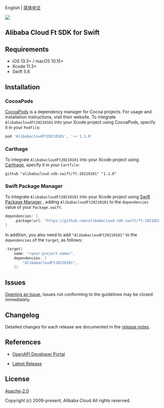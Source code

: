 English | [简体中文](README-CN.md)

![](https://aliyunsdk-pages.alicdn.com/icons/AlibabaCloud.svg)

## Alibaba Cloud Ft SDK for Swift

## Requirements

- iOS 13.3+ / macOS 10.15+
- Xcode 11.3+
- Swift 5.6

## Installation

### CocoaPods

[CocoaPods](https://cocoapods.org) is a dependency manager for Cocoa projects. For usage and installation instructions, visit their website. To integrate `AlibabacloudFt20210101` into your Xcode project using CocoaPods, specify it in your `Podfile`:

```ruby
pod 'AlibabacloudFt20210101', '~> 1.1.0'
```

### Carthage

To integrate `AlibabacloudFt20210101` into your Xcode project using [Carthage](https://github.com/Carthage/Carthage), specify it in your `Cartfile`:

```ogdl
github "alibabacloud-sdk-swift/ft-20210101" "1.1.0"
```

### Swift Package Manager

To integrate `AlibabacloudFt20210101` into your Xcode project using [Swift Package Manager](https://swift.org/package-manager/) , adding `AlibabacloudFt20210101` to the `dependencies` value of your `Package.swift`.

```swift
dependencies: [
    .package(url: "https://github.com/alibabacloud-sdk-swift/ft-20210101.git", from: "1.1.0")
]
```

In addition, you also need to add `"AlibabacloudFt20210101"` to the `dependencies` of the `target`, as follows:

```swift
.target(
    name: "<your-project-name>",
    dependencies: [
        "AlibabacloudFt20210101",
    ])
```

## Issues

[Opening an Issue](https://github.com/alibabacloud-sdk-swift/ft-20210101/issues/new), Issues not conforming to the guidelines may be closed immediately.

## Changelog

Detailed changes for each release are documented in the [release notes](./ChangeLog.txt).

## References

* [OpenAPI Developer Portal](https://next.api.alibabacloud.com/home)
- [Latest Release](https://github.com/alibabacloud-sdk-swift/ft-20210101)

## License

[Apache-2.0](http://www.apache.org/licenses/LICENSE-2.0)

Copyright (c) 2009-present, Alibaba Cloud All rights reserved.
